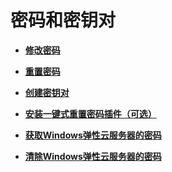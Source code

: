 # 密码和密钥对<a name="ZH-CN_TOPIC_0140313881"></a>

-   **[修改密码](修改密码.md)**  

-   **[重置密码](重置密码.md)**  

-   **[创建密钥对](创建密钥对.md)**  

-   **[安装一键式重置密码插件（可选）](安装一键式重置密码插件（可选）.md)**  

-   **[获取Windows弹性云服务器的密码](获取Windows弹性云服务器的密码.md)**  

-   **[清除Windows弹性云服务器的密码](清除Windows弹性云服务器的密码.md)**  


